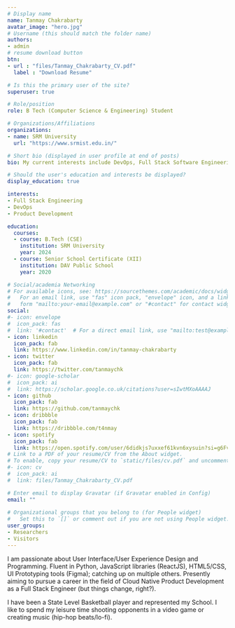 ```yaml
---
# Display name
name: Tanmay Chakrabarty
avatar_image: "hero.jpg"
# Username (this should match the folder name)
authors:
- admin
# resume download button
btn:
- url : "files/Tanmay_Chakrabarty_CV.pdf"
  label : "Download Resume"

# Is this the primary user of the site?
superuser: true

# Role/position
role: B Tech (Computer Science & Engineering) Student 

# Organizations/Affiliations
organizations:
- name: SRM University
  url: "https://www.srmist.edu.in/"

# Short bio (displayed in user profile at end of posts)
bio: My current interests include DevOps, Full Stack Software Engineering and Product Development.

# Should the user's education and interests be displayed?
display_education: true

interests:
- Full Stack Engineering
- DevOps
- Product Development

education:
  courses:
  - course: B.Tech (CSE)
    institution: SRM University
    year: 2024
  - course: Senior School Certificate (XII)
    institution: DAV Public School
    year: 2020

# Social/academia Networking
# For available icons, see: https://sourcethemes.com/academic/docs/widgets/#icons
#   For an email link, use "fas" icon pack, "envelope" icon, and a link in the
#   form "mailto:your-email@example.com" or "#contact" for contact widget.
social:
#- icon: envelope
#  icon_pack: fas
#  link: '#contact'  # For a direct email link, use "mailto:test@example.org".
- icon: linkedin
  icon_pack: fab
  link: https://www.linkedin.com/in/tanmay-chakrabarty
- icon: twitter
  icon_pack: fab
  link: https://twitter.com/tanmaychk
#- icon: google-scholar
#  icon_pack: ai
#  link: https://scholar.google.co.uk/citations?user=sIwtMXoAAAAJ
- icon: github
  icon_pack: fab
  link: https://github.com/tanmaychk
- icon: dribbble
  icon_pack: fab
  link: https://dribbble.com/t4nmay
- icon: spotify
  icon_pack: fab
  link: https://open.spotify.com/user/6didkjs7uxxef61kvn6xysuin?si=g6FvR9_aQjOU86Ac4pUfAw&nd=1
# Link to a PDF of your resume/CV from the About widget.
# To enable, copy your resume/CV to `static/files/cv.pdf` and uncomment the lines below.  
#- icon: cv
#  icon_pack: ai
#  link: files/Tanmay_Chakrabarty_CV.pdf

# Enter email to display Gravatar (if Gravatar enabled in Config)
email: ""
  
# Organizational groups that you belong to (for People widget)
#   Set this to `[]` or comment out if you are not using People widget.  
user_groups:
- Researchers
- Visitors
---
```


I am passionate about User Interface/User Experience Design and Programming. Fluent in Python, JavaScript libraries (ReactJS), HTML5/CSS, UI Prototyping tools (Figma); catching up on multiple others. Presently aiming to pursue a career in the field of Cloud Native Product Development as a Full Stack Engineer (but things change, right?).

<!--
![reviews](../../img/certifacates.jpg)
-->

I have been a State Level Basketball player and represented my School. I like to spend my leisure time shooting opponents in a video game or creating music (hip-hop beats/lo-fi).
